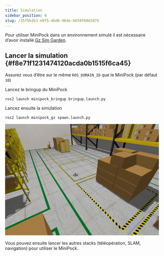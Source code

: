 ```yaml
---
title: Simulation
sidebar_position: 6
slug: /35f5b2b3-e0f5-4bd6-964e-b659f69d1075
---
```




Pour utiliser MiniPock dans un environnement simulé il est nécessaire d’avoir installé [Gz Sim Garden](https://gazebosim.org/docs/garden/install).

## Lancer la simulation {#f8e71f1231474120acda0b1515f6ca45}

Assurez vous d’être sur le même `ROS_DOMAIN_ID` que le MiniPock (par défaut `10`)

Lancez le bringup du MiniPock

```shell
ros2 launch minipock_bringup bringup.launch.py
```

Lancez ensuite la simulation

```shell
ros2 launch minipock_gz spawn.launch.py 
```

![](/img/161003219.png)

Vous pouvez ensuite lancer les autres stacks (téléopération, SLAM, navigation) pour utiliser le MiniPock.
